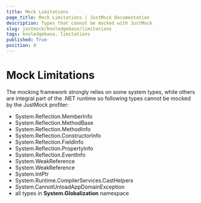 ```yaml
---
title: Mock Limitations
page_title: Mock Limitations | JustMock Documentation
description: Types that cannot be mocked with JustMock
slug: justmock/knoledgebase/limitations
tags: knoledgebase, limitations
published: True
position: 0
---
```


# Mock Limitations

The mocking framework strongly relies on some system types, while others are integral part of the .NET runtime so following types cannot be mocked by the JustMock profiler:
 - System.Reflection.MemberInfo
 - System.Reflection.MethodBase
 - System.Reflection.MethodInfo
 - System.Reflection.ConstructorInfo
 - System.Reflection.FieldInfo
 - System.Reflection.PropertyInfo
 - System.Reflection.EventInfo
 - System.WeakReference
 - System.WeakReference<T>
 - System.IntPtr
 - System.Runtime.CompilerServices.CastHelpers
 - System.CannotUnloadAppDomainException
 - all types in **System.Globalization** namespace
